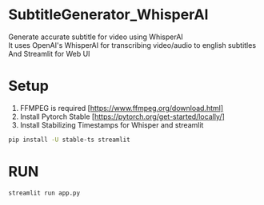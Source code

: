 # SubtitleGenerator_WhisperAI
 Generate accurate subtitle for video using WhisperAI\
 It uses OpenAI's WhisperAI for transcribing video/audio to english subtitles\
 And Streamlit for Web UI




# Setup
1. FFMPEG is required [https://www.ffmpeg.org/download.html]
2. Install Pytorch Stable [https://pytorch.org/get-started/locally/]
3. Install Stabilizing Timestamps for Whisper and streamlit

```bash
pip install -U stable-ts streamlit
```

# RUN
```bash
streamlit run app.py
```
